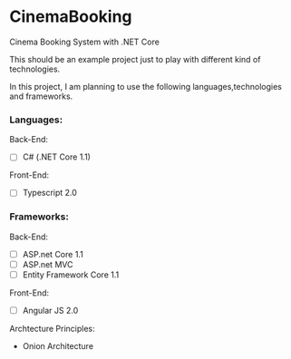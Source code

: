 # CinemaBooking
Cinema Booking System with .NET Core

This should be an example project just to play with different kind of technologies.

In this project, I am planning to use the following languages,technologies and frameworks.

### Languages: 

Back-End:
- [ ] C# (.NET Core 1.1)

Front-End:
- [ ] Typescript 2.0

### Frameworks: 

Back-End:

- [ ] ASP.net Core 1.1
- [ ] ASP.net MVC
- [ ] Entity Framework Core 1.1

Front-End:

- [ ] Angular JS 2.0

Archtecture Principles:

- Onion Architecture 


